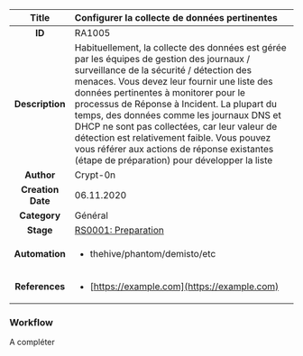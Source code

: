 | Title                       | Configurer la collecte de données pertinentes       |
|:---------------------------:|:--------------------|
| **ID**                      | RA1005            |
| **Description**             | Habituellement, la collecte des données est gérée par les équipes de gestion des journaux / surveillance de la sécurité / détection des menaces. Vous devez leur fournir une liste des données pertinentes à monitorer pour le processus de Réponse à Incident. La plupart du temps, des données comme les journaux DNS et DHCP ne sont pas collectées, car leur valeur de détection est relativement faible. Vous pouvez vous référer aux actions de réponse existantes (étape de préparation) pour développer la liste  |
| **Author**                  | Crypt-0n        |
| **Creation Date**           | 06.11.2020 |
| **Category**                | Général      |
| **Stage**                   |[RS0001: Preparation](../Response_Stages/RS0001.md)| 
| **Automation** |<ul><li>thehive/phantom/demisto/etc</li></ul>|
| **References** |<ul><li>[https://example.com](https://example.com)</li></ul>|

### Workflow

A compléter  

